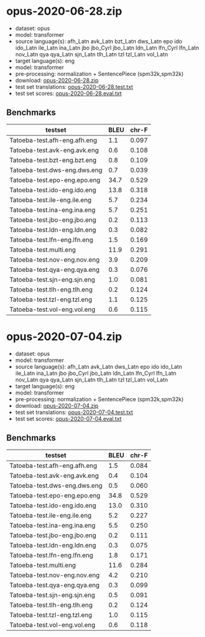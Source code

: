 # opus-2020-06-28.zip

* dataset: opus
* model: transformer
* source language(s): afh_Latn avk_Latn bzt_Latn dws_Latn epo ido ido_Latn ile_Latn ina_Latn jbo jbo_Cyrl jbo_Latn ldn_Latn lfn_Cyrl lfn_Latn nov_Latn qya qya_Latn sjn_Latn tlh_Latn tzl tzl_Latn vol_Latn
* target language(s): eng
* model: transformer
* pre-processing: normalization + SentencePiece (spm32k,spm32k)
* download: [opus-2020-06-28.zip](https://object.pouta.csc.fi/Tatoeba-MT-models/art-eng/opus-2020-06-28.zip)
* test set translations: [opus-2020-06-28.test.txt](https://object.pouta.csc.fi/Tatoeba-MT-models/art-eng/opus-2020-06-28.test.txt)
* test set scores: [opus-2020-06-28.eval.txt](https://object.pouta.csc.fi/Tatoeba-MT-models/art-eng/opus-2020-06-28.eval.txt)

## Benchmarks

| testset               | BLEU  | chr-F |
|-----------------------|-------|-------|
| Tatoeba-test.afh-eng.afh.eng 	| 1.1 	| 0.097 |
| Tatoeba-test.avk-eng.avk.eng 	| 0.6 	| 0.108 |
| Tatoeba-test.bzt-eng.bzt.eng 	| 0.8 	| 0.109 |
| Tatoeba-test.dws-eng.dws.eng 	| 0.7 	| 0.039 |
| Tatoeba-test.epo-eng.epo.eng 	| 34.7 	| 0.529 |
| Tatoeba-test.ido-eng.ido.eng 	| 13.8 	| 0.318 |
| Tatoeba-test.ile-eng.ile.eng 	| 5.7 	| 0.234 |
| Tatoeba-test.ina-eng.ina.eng 	| 5.7 	| 0.251 |
| Tatoeba-test.jbo-eng.jbo.eng 	| 0.2 	| 0.113 |
| Tatoeba-test.ldn-eng.ldn.eng 	| 0.3 	| 0.082 |
| Tatoeba-test.lfn-eng.lfn.eng 	| 1.5 	| 0.169 |
| Tatoeba-test.multi.eng 	| 11.9 	| 0.291 |
| Tatoeba-test.nov-eng.nov.eng 	| 3.9 	| 0.209 |
| Tatoeba-test.qya-eng.qya.eng 	| 0.3 	| 0.076 |
| Tatoeba-test.sjn-eng.sjn.eng 	| 1.0 	| 0.081 |
| Tatoeba-test.tlh-eng.tlh.eng 	| 0.2 	| 0.124 |
| Tatoeba-test.tzl-eng.tzl.eng 	| 1.1 	| 0.125 |
| Tatoeba-test.vol-eng.vol.eng 	| 0.6 	| 0.115 |

# opus-2020-07-04.zip

* dataset: opus
* model: transformer
* source language(s): afh_Latn avk_Latn dws_Latn epo ido ido_Latn ile_Latn ina_Latn jbo jbo_Cyrl jbo_Latn ldn_Latn lfn_Cyrl lfn_Latn nov_Latn qya qya_Latn sjn_Latn tlh_Latn tzl tzl_Latn vol_Latn
* target language(s): eng
* model: transformer
* pre-processing: normalization + SentencePiece (spm32k,spm32k)
* download: [opus-2020-07-04.zip](https://object.pouta.csc.fi/Tatoeba-MT-models/art-eng/opus-2020-07-04.zip)
* test set translations: [opus-2020-07-04.test.txt](https://object.pouta.csc.fi/Tatoeba-MT-models/art-eng/opus-2020-07-04.test.txt)
* test set scores: [opus-2020-07-04.eval.txt](https://object.pouta.csc.fi/Tatoeba-MT-models/art-eng/opus-2020-07-04.eval.txt)

## Benchmarks

| testset               | BLEU  | chr-F |
|-----------------------|-------|-------|
| Tatoeba-test.afh-eng.afh.eng 	| 1.5 	| 0.084 |
| Tatoeba-test.avk-eng.avk.eng 	| 0.4 	| 0.104 |
| Tatoeba-test.dws-eng.dws.eng 	| 0.5 	| 0.060 |
| Tatoeba-test.epo-eng.epo.eng 	| 34.8 	| 0.529 |
| Tatoeba-test.ido-eng.ido.eng 	| 13.0 	| 0.310 |
| Tatoeba-test.ile-eng.ile.eng 	| 5.2 	| 0.227 |
| Tatoeba-test.ina-eng.ina.eng 	| 5.5 	| 0.250 |
| Tatoeba-test.jbo-eng.jbo.eng 	| 0.2 	| 0.111 |
| Tatoeba-test.ldn-eng.ldn.eng 	| 0.3 	| 0.075 |
| Tatoeba-test.lfn-eng.lfn.eng 	| 1.8 	| 0.171 |
| Tatoeba-test.multi.eng 	| 11.6 	| 0.284 |
| Tatoeba-test.nov-eng.nov.eng 	| 4.2 	| 0.210 |
| Tatoeba-test.qya-eng.qya.eng 	| 0.3 	| 0.099 |
| Tatoeba-test.sjn-eng.sjn.eng 	| 0.5 	| 0.091 |
| Tatoeba-test.tlh-eng.tlh.eng 	| 0.2 	| 0.124 |
| Tatoeba-test.tzl-eng.tzl.eng 	| 1.0 	| 0.115 |
| Tatoeba-test.vol-eng.vol.eng 	| 0.6 	| 0.118 |

